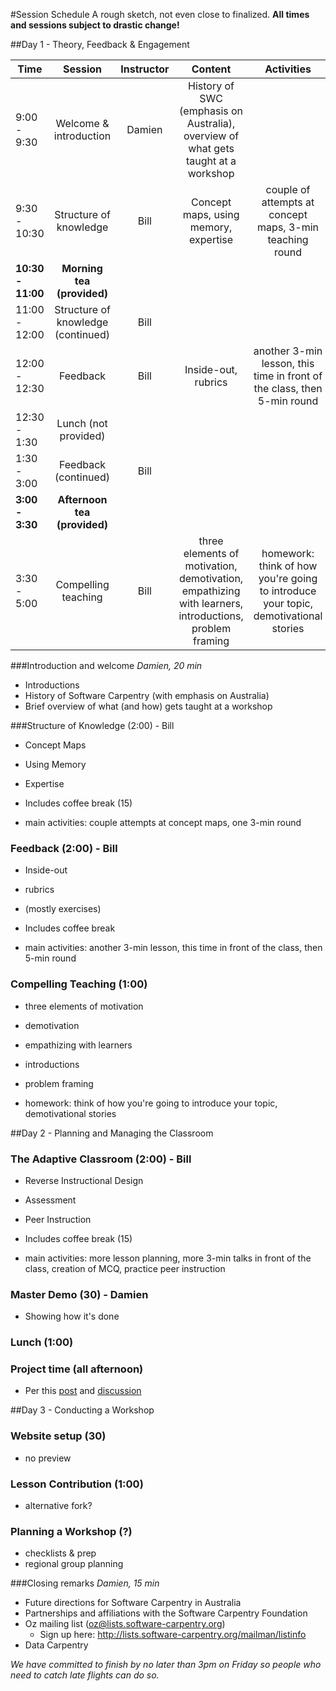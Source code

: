 #Session Schedule
A rough sketch, not even close to finalized. **All times and sessions subject to drastic change!**

##Day 1 - Theory, Feedback & Engagement

| Time | Session | Instructor | Content | Activities |
| ---  |:-------:|:----------:|:-------:|:----------:|
| 9:00 - 9:30 | Welcome & introduction | Damien | History of SWC (emphasis on Australia), overview of what gets taught at a workshop |  |  
| 9:30 - 10:30 | Structure of knowledge | Bill | Concept maps, using memory, expertise | couple of attempts at concept maps, 3-min teaching round |  
| **10:30 - 11:00** | **Morning tea (provided)** | | | |  
| 11:00 - 12:00 | Structure of knowledge (continued) | Bill |  |  |  
| 12:00 - 12:30 | Feedback | Bill | Inside-out, rubrics | another 3-min lesson, this time in front of the class, then 5-min round |  
| 12:30 - 1:30 | Lunch (not provided) | | | |  
| 1:30 - 3:00 | Feedback (continued) | Bill | | |   
| **3:00 - 3:30** | **Afternoon tea (provided)** | | | |  
| 3:30 - 5:00 | Compelling teaching | Bill | three elements of motivation, demotivation, empathizing with learners, introductions, problem framing | homework: think of how you're going to introduce your topic, demotivational stories |








###Introduction and welcome 
*Damien, 20 min*
 - Introductions 
 - History of Software Carpentry (with emphasis on Australia)
 - Brief overview of what (and how) gets taught at a workshop

###Structure of Knowledge (2:00) - Bill
 - Concept Maps
 - Using Memory
 - Expertise
 - Includes coffee break (15)

 - main activities: couple attempts at concept maps, one 3-min round

### Feedback (2:00) - Bill
 - Inside-out
 - rubrics
 - (mostly exercises)
 - Includes coffee break

 - main activities: another 3-min lesson, this time in front of the class, then 5-min round

### Compelling Teaching (1:00)
 - three elements of motivation
 - demotivation
 - empathizing with learners
 - introductions
 - problem framing

 - homework: think of how you're going to introduce your topic, demotivational stories

##Day 2 - Planning and Managing the Classroom

### The Adaptive Classroom (2:00) - Bill
 - Reverse Instructional Design
 - Assessment
 - Peer Instruction
 - Includes coffee break (15)

 - main activities: more lesson planning, more 3-min talks in front of the class, creation of MCQ, practice peer instruction

### Master Demo (30) - Damien
 - Showing how it's done

### Lunch (1:00)

### Project time (all afternoon)
 - Per this [post](http://mozillascience.org/train-the-trainers-next-iterations/) and [discussion](http://forum.mozillascience.org/t/train-the-trainers-next-iterations/166)

##Day 3 - Conducting a Workshop

### Website setup (30)
 - no preview

### Lesson Contribution (1:00)
 - alternative fork?

### Planning a Workshop (?)
 - checklists & prep
 - regional group planning

###Closing remarks 
*Damien, 15 min*
 - Future directions for Software Carpentry in Australia
  - Partnerships and affiliations with the Software Carpentry Foundation
  - Oz mailing list (oz@lists.software-carpentry.org)
    - Sign up here: http://lists.software-carpentry.org/mailman/listinfo
  - Data Carpentry 

*We have committed to finish by no later than 3pm on Friday so people who need to catch late flights
can do so.*
